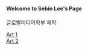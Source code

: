 
   <h4>Welcome to Sebin Lee's Page</h4>
   <p> 글로벌미디어학부 재학 </p>
   <p> 
   <div><a href="https://sebinlee.github.io/Mondrian_Computersys/index.html" target="_blank" > Art 1 </a></div>
   <div class="mitem" id="m1"> <a href="https://sebinlee.github.io/Screaming_ComputerSys/index.html" target="_blank"> Art 2 </a></div> 
